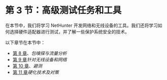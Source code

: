 # 第 3 节：高级测试任务和工具

在本节中，我们将学习 NetHunter 开发网络和无线设备的工具。我们还将学习如何选择硬件适配器进行测试，并了解一些保护系统安全的技术。

以下章节在本节中：

*   [第 8 章](07.html)、*包嗅探与流量分析*
*   [第 9 章](08.html)*针对无线设备和网络*
*   [第 10 章](09.html)、*避测*
*   [第 11 章](10.html)*硬化技术及对策*